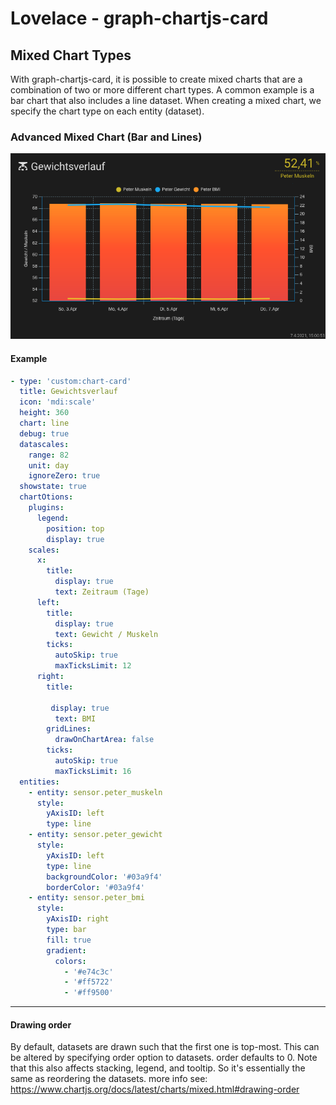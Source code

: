 # Lovelace - graph-chartjs-card
## Mixed Chart Types

With graph-chartjs-card, it is possible to create mixed charts that are a combination of two or more different chart types. A common example is a bar chart that also includes a line dataset. When creating a mixed chart, we specify the chart type on each entity (dataset).

### Advanced Mixed Chart (Bar and Lines)

![mixedchart](img/mixedchart.png)<br>

#### Example

```yaml
- type: 'custom:chart-card'
  title: Gewichtsverlauf
  icon: 'mdi:scale'
  height: 360
  chart: line
  debug: true
  datascales:
    range: 82
    unit: day
    ignoreZero: true
  showstate: true
  chartOtions:
    plugins:
      legend:
        position: top
        display: true
    scales:
      x:
        title:
          display: true
          text: Zeitraum (Tage)
      left:
        title:
          display: true
          text: Gewicht / Muskeln
        ticks:
          autoSkip: true
          maxTicksLimit: 12
      right:
        title:
         
         display: true
          text: BMI
        gridLines:
          drawOnChartArea: false
        ticks:
          autoSkip: true
          maxTicksLimit: 16
  entities:
    - entity: sensor.peter_muskeln
      style:
        yAxisID: left
        type: line
    - entity: sensor.peter_gewicht
      style:
        yAxisID: left
        type: line
        backgroundColor: '#03a9f4'
        borderColor: '#03a9f4'
    - entity: sensor.peter_bmi
      style:
        yAxisID: right
        type: bar
        fill: true
        gradient:
          colors:
            - '#e74c3c'
            - '#ff5722'
            - '#ff9500'
```
<hr>

#### Drawing order

By default, datasets are drawn such that the first one is top-most. This can be altered by specifying order option to datasets. order defaults to 0. Note that this also affects stacking, legend, and tooltip. So it's essentially the same as reordering the datasets.
more info see: https://www.chartjs.org/docs/latest/charts/mixed.html#drawing-order